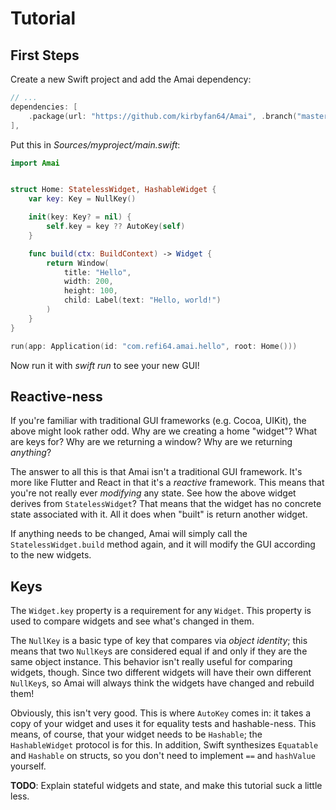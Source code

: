 # Tutorial

## First Steps

Create a new Swift project and add the Amai dependency:

```swift
// ...
dependencies: [
    .package(url: "https://github.com/kirbyfan64/Amai", .branch("master")),
],
```

Put this in *Sources/myproject/main.swift*:

```swift
import Amai


struct Home: StatelessWidget, HashableWidget {
    var key: Key = NullKey()

    init(key: Key? = nil) {
        self.key = key ?? AutoKey(self)
    }

    func build(ctx: BuildContext) -> Widget {
        return Window(
            title: "Hello",
            width: 200,
            height: 100,
            child: Label(text: "Hello, world!")
        )
    }
}

run(app: Application(id: "com.refi64.amai.hello", root: Home()))
```

Now run it with *swift run* to see your new GUI!

## Reactive-ness

If you're familiar with traditional GUI frameworks (e.g. Cocoa, UIKit), the above might
look rather odd. Why are we creating a home "widget"? What are keys for? Why are we
returning a window? Why are we returning *anything*?

The answer to all this is that Amai isn't a traditional GUI framework. It's more like
Flutter and React in that it's a *reactive* framework. This means that you're not really
ever *modifying* any state. See how the above widget derives from `StatelessWidget`?
That means that the widget has no concrete state associated with it. All it does when
"built" is return another widget.

If anything needs to be changed, Amai will simply call the `StatelessWidget.build`
method again, and it will modify the GUI according to the new widgets.

## Keys

The `Widget.key` property is a requirement for any `Widget`. This property is used to
compare widgets and see what's changed in them.

The `NullKey` is a basic type of key that compares via *object identity*; this means that
two `NullKey`s are considered equal if and only if they are the same object instance.
This behavior isn't really useful for comparing widgets, though. Since two different
widgets will have their own different `NullKey`s, so Amai will always think the
widgets have changed and rebuild them!

Obviously, this isn't very good. This is where `AutoKey` comes in: it takes a copy of
your widget and uses it for equality tests and hashable-ness. This means, of course,
that your widget needs to be `Hashable`; the `HashableWidget` protocol is for this.
In addition, Swift synthesizes `Equatable` and `Hashable` on structs, so you don't
need to implement `==` and `hashValue` yourself.

**TODO**: Explain stateful widgets and state, and make this tutorial suck a little less.

